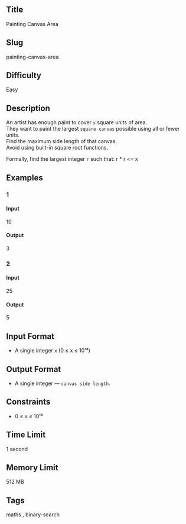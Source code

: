 ## Title

Painting Canvas Area

## Slug

painting-canvas-area

## Difficulty

Easy

## Description

An artist has enough paint to cover `x` square units of area.  
They want to paint the largest `square canvas` possible using all or fewer units.  
Find the maximum side length of that canvas.  
Avoid using built-in square root functions.

Formally, find the largest integer `r` such that: r * r <= x

## Examples

### 1

#### Input

10

#### Output
3

### 2

#### Input

25 

#### Output

5

## Input Format  

- A single integer `x` (0 ≤ x ≤ 10¹⁸)  

## Output Format  

- A single integer — `canvas side length`.  

## Constraints  

- 0 ≤ x ≤ 10¹⁸ 

## Time Limit

1 second

## Memory Limit

512 MB

## Tags

maths , binary-search
